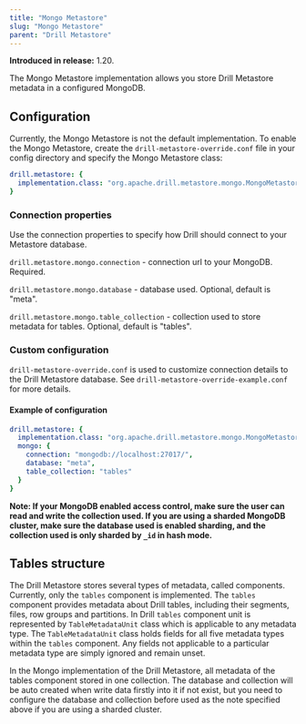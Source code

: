 ```yaml
---
title: "Mongo Metastore"
slug: "Mongo Metastore"
parent: "Drill Metastore"
---
```


**Introduced in release:** 1.20.

The Mongo Metastore implementation allows you store Drill Metastore metadata in a configured
 MongoDB.

## Configuration

Currently, the Mongo Metastore is not the default implementation.
To enable the Mongo Metastore, create the `drill-metastore-override.conf` file
in your config directory and specify the Mongo Metastore class:

```yaml
drill.metastore: {
  implementation.class: "org.apache.drill.metastore.mongo.MongoMetastore"
}
```

### Connection properties

Use the connection properties to specify how Drill should connect to your Metastore database.

`drill.metastore.mongo.connection` - connection url to your MongoDB. Required.

`drill.metastore.mongo.database` - database used. Optional, default is "meta".

`drill.metastore.mongo.table_collection` - collection used to store metadata for tables. Optional, default is "tables".

### Custom configuration

`drill-metastore-override.conf` is used to customize connection details to the Drill Metastore database.
See `drill-metastore-override-example.conf` for more details.

#### Example of configuration

```yaml
drill.metastore: {
  implementation.class: "org.apache.drill.metastore.mongo.MongoMetastore",
  mongo: {
    connection: "mongodb://localhost:27017/",
    database: "meta",
    table_collection: "tables"
  }
}
```

**Note: If your MongoDB enabled access control, make sure the user can read and write the collection used.
If you are using a sharded MongoDB cluster, make sure the database used is enabled sharding,
and the collection used is only sharded by `_id` in hash mode.**

## Tables structure

The Drill Metastore stores several types of metadata, called components. Currently, only the `tables` component is implemented.
The `tables` component provides metadata about Drill tables, including their segments, files, row groups and partitions.
In Drill `tables` component unit is represented by `TableMetadataUnit` class which is applicable to any metadata type.
The `TableMetadataUnit` class holds fields for all five metadata types within the `tables` component.
Any fields not applicable to a particular metadata type are simply ignored and remain unset.

In the Mongo implementation of the Drill Metastore, all metadata of the tables component stored in one collection.
The database and collection will be auto created when write data firstly into it if not exist,
but you need to configure the database and collection before used as the note specified above if you are using a sharded cluster.
